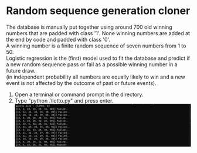 # Random sequence generation cloner
The database is manually put together using around 700 old winning numbers that are padded with class '1'. None winning numbers are added at the end by code and padded with class '0'.  
A winning number is a finite random sequence of seven numbers from 1 to 50.  
Logistic regression is the (first) model used to fit the database and predict if a new random sequence pass or fail as a possible winning number in a future draw.  
(in independent probability all numbers are equally likely to win and a new event is not affected by the outcome of past or future events).  
1. Open a terminal or command prompt in the directory.  
2. Type "python .\lotto.py" and press enter.  
![image](sc1.jpg)  
